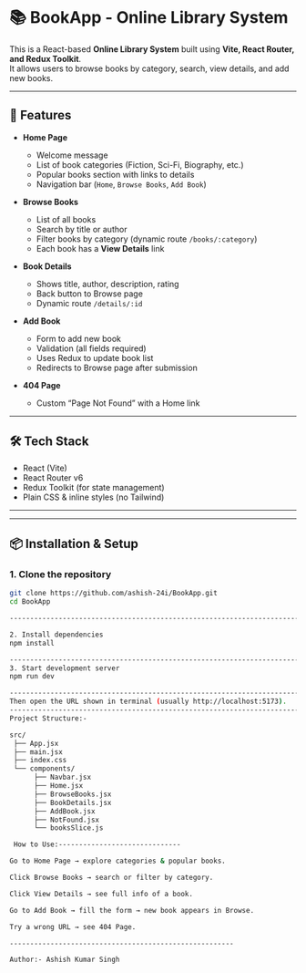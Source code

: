 # 📚 BookApp - Online Library System

This is a React-based **Online Library System** built using **Vite, React Router, and Redux Toolkit**.  
It allows users to browse books by category, search, view details, and add new books.

---

## 🚀 Features
- **Home Page**
  - Welcome message
  - List of book categories (Fiction, Sci-Fi, Biography, etc.)
  - Popular books section with links to details
  - Navigation bar (`Home`, `Browse Books`, `Add Book`)

- **Browse Books**
  - List of all books
  - Search by title or author
  - Filter books by category (dynamic route `/books/:category`)
  - Each book has a **View Details** link

- **Book Details**
  - Shows title, author, description, rating
  - Back button to Browse page
  - Dynamic route `/details/:id`

- **Add Book**
  - Form to add new book
  - Validation (all fields required)
  - Uses Redux to update book list
  - Redirects to Browse page after submission

- **404 Page**
  - Custom “Page Not Found” with a Home link

---

## 🛠️ Tech Stack
- React (Vite)
- React Router v6
- Redux Toolkit (for state management)
- Plain CSS & inline styles (no Tailwind)

---
------------------------------------------------------------------------------------------------------------------------------
## 📦 Installation & Setup

### 1. Clone the repository
```bash
git clone https://github.com/ashish-24i/BookApp.git
cd BookApp

--------------------------------------------------------------------------------------------------------

2. Install dependencies
npm install

------------------------------------------------------------------------------------------------------------
3. Start development server
npm run dev

-------------------------------------------------------------------------------------------------------------
Then open the URL shown in terminal (usually http://localhost:5173).
------------------------------------------------------------------------------------------------------------
Project Structure:-

src/
 ├── App.jsx
 ├── main.jsx
 ├── index.css
 └── components/
      ├── Navbar.jsx
      ├── Home.jsx
      ├── BrowseBooks.jsx
      ├── BookDetails.jsx
      ├── AddBook.jsx
      ├── NotFound.jsx
      └── booksSlice.js

 How to Use:------------------------------

Go to Home Page → explore categories & popular books.

Click Browse Books → search or filter by category.

Click View Details → see full info of a book.

Go to Add Book → fill the form → new book appears in Browse.

Try a wrong URL → see 404 Page.

-------------------------------------------------------

Author:- Ashish Kumar Singh



